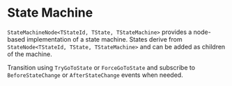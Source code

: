 # State Machine

`StateMachineNode<TStateId, TState, TStateMachine>` provides a node-based implementation of a state machine. States derive from `StateNode<TStateId, TState, TStateMachine>` and can be added as children of the machine.

Transition using `TryGoToState` or `ForceGoToState` and subscribe to `BeforeStateChange` or `AfterStateChange` events when needed.
